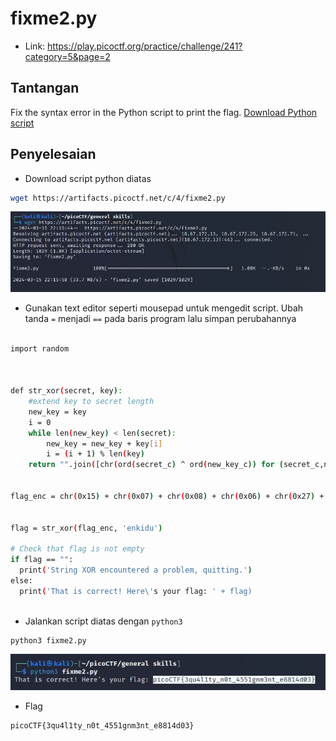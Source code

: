 # fixme2.py
- Link: https://play.picoctf.org/practice/challenge/241?category=5&page=2

## Tantangan
Fix the syntax error in the Python script to print the flag.
[Download Python script](https://artifacts.picoctf.net/c/4/fixme2.py)

## Penyelesaian
- Download script python diatas
```sh
wget https://artifacts.picoctf.net/c/4/fixme2.py
```

![alt text](https://github.com/rahardian-dwi-saputra/picoCTF-writeup/blob/main/General%20Skills/fixme2.py/assets/fixme%201.JPG)

- Gunakan text editor seperti mousepad untuk mengedit script. Ubah tanda `=` menjadi `==` pada baris program lalu simpan perubahannya
```sh

import random



def str_xor(secret, key):
    #extend key to secret length
    new_key = key
    i = 0
    while len(new_key) < len(secret):
        new_key = new_key + key[i]
        i = (i + 1) % len(key)        
    return "".join([chr(ord(secret_c) ^ ord(new_key_c)) for (secret_c,new_key_c) in zip(secret,new_key)])


flag_enc = chr(0x15) + chr(0x07) + chr(0x08) + chr(0x06) + chr(0x27) + chr(0x21) + chr(0x23) + chr(0x15) + chr(0x58) + chr(0x18) + chr(0x11) + chr(0x41) + chr(0x09) + chr(0x5f) + chr(0x1f) + chr(0x10) + chr(0x3b) + chr(0x1b) + chr(0x55) + chr(0x1a) + chr(0x34) + chr(0x5d) + chr(0x51) + chr(0x40) + chr(0x54) + chr(0x09) + chr(0x05) + chr(0x04) + chr(0x57) + chr(0x1b) + chr(0x11) + chr(0x31) + chr(0x0e) + chr(0x51) + chr(0x5c) + chr(0x44) + chr(0x51) + chr(0x0a) + chr(0x5b) + chr(0x5a) + chr(0x19)

  
flag = str_xor(flag_enc, 'enkidu')

# Check that flag is not empty
if flag == "":
  print('String XOR encountered a problem, quitting.')
else:
  print('That is correct! Here\'s your flag: ' + flag)



```
- Jalankan script diatas dengan `python3`
```sh
python3 fixme2.py
```

![alt text](https://github.com/rahardian-dwi-saputra/picoCTF-writeup/blob/main/General%20Skills/fixme2.py/assets/fixme%202.JPG)

- Flag
```sh
picoCTF{3qu4l1ty_n0t_4551gnm3nt_e8814d03}
```